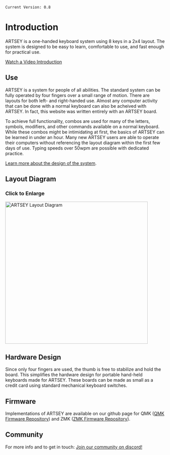 ``Current Version: 0.8``  

# Introduction

ARTSEY is a one-handed keyboard system using 8 keys in a 2x4 layout. The system is designed to be easy to learn, comfortable to use, and fast enough for practical use.  

[Watch a Video Introduction](https://youtu.be/dicYf7OiS3Q)

## Use

ARTSEY is a system for people of all abilities. The standard system can be fully operated by four fingers over a small range of motion. There are layouts for both left- and right-handed use. Almost any computer activity that can be done with a normal keyboard can also be acheived with ARTSEY. In fact, this website was written entirely with an ARTSEY board.  

To achieve full functionality, combos are used for many of the letters, symbols, modifiers, and other commands available on a normal keyboard. While these combos might be intimidating at first, the basics of ARTSEY can be learned in under an hour. Many new ARTSEY users are able to operate their computers without referencing the layout diagram within the first few days of use. Typing speeds over 50wpm are possible with dedicated practice.  

[Learn more about the design of the system](https://artsey.io/design.html).  

## Layout Diagram

### Click to Enlarge
<a href="https://github.com/artseyio/artsey/raw/main/layout%20diagrams/current.jpg"><img src="https://github.com/artseyio/artsey/raw/main/layout%20diagrams/current.jpg" alt="ARTSEY Layout Diagram" style="width:450px"></a>


## Hardware Design

Since only four fingers are used, the thumb is free to stabilize and hold the board. This simplifies the hardware design for portable hand-held keyboards made for ARTSEY. These boards can be made as small as a credit card using standard mechanical keyboard switches.

## Firmware

Implementations of ARTSEY are available on our github page for QMK ([QMK Firmware Repository](https://github.com/artseyio/artsey-qmk)) and ZMK ([ZMK Firmware Repository](https://github.com/artseyio/zmk-artsey)). 

## Community
For more info and to get in touch: [Join our community on discord!](https://discord.gg/raqVZXYmTj)

